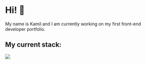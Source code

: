 <h1>Hi! 👋</h1>
My name is Kamil and I am currently working on my first front-end developer portfolio.

<h2>My current stack:</h2>
<img src="https://img.shields.io/badge/JavaScript-323330?style=for-the-badge&logo=javascript&logoColor=F7DF1E"/>
